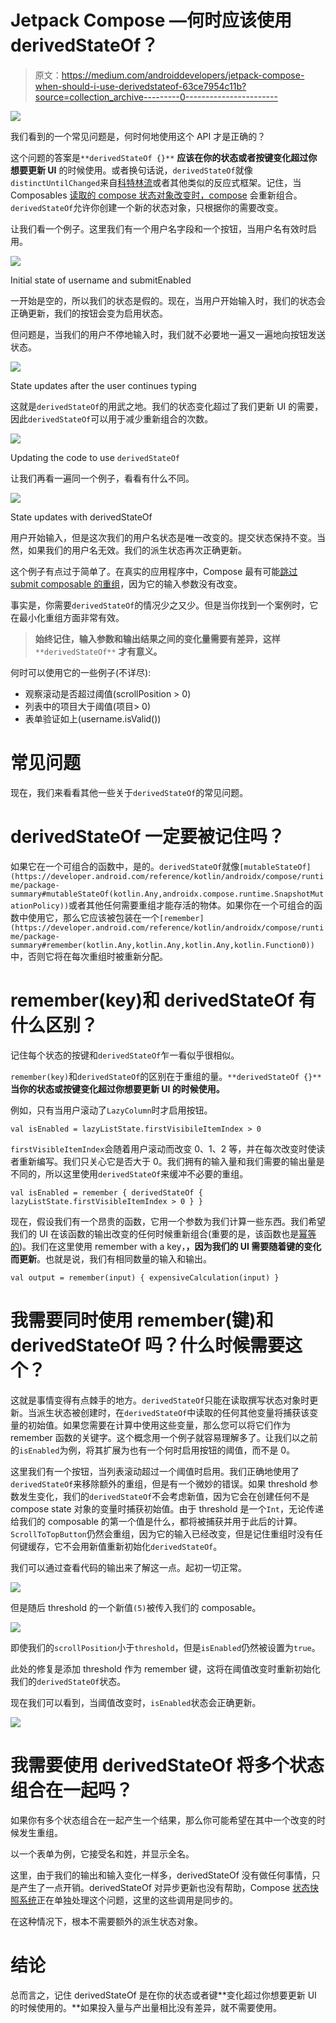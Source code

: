 # Jetpack Compose —何时应该使用 derivedStateOf？

> 原文：<https://medium.com/androiddevelopers/jetpack-compose-when-should-i-use-derivedstateof-63ce7954c11b?source=collection_archive---------0----------------------->

![](img/078a61e7f1529fde5fd48e03bbeb891b.png)

我们看到的一个常见问题是，何时何地使用这个 API 才是正确的？

这个问题的答案是`**derivedStateOf {}**` **应该在你的状态或者按键变化超过你想要更新 UI** 的时候使用。或者换句话说，`derivedStateOf`就像`distinctUntilChanged`来自[科特林流](https://developer.android.com/kotlin/flow)或者其他类似的反应式框架。记住，当 Composables [读取的 compose 状态对象改变时，compose](https://developer.android.com/jetpack/compose/mental-model#recomposition) 会重新组合。`derivedStateOf`允许你创建一个新的状态对象，只根据你的需要改变。

让我们看一个例子。这里我们有一个用户名字段和一个按钮，当用户名有效时启用。

![](img/0ef3f70b8caffcee470d32762e51f54c.png)

Initial state of username and submitEnabled

一开始是空的，所以我们的状态是假的。现在，当用户开始输入时，我们的状态会正确更新，我们的按钮会变为启用状态。

但问题是，当我们的用户不停地输入时，我们就不必要地一遍又一遍地向按钮发送状态。

![](img/86ea7183a4bd9a9fac2b43490e0c77bb.png)

State updates after the user continues typing

这就是`derivedStateOf`的用武之地。我们的状态变化超过了我们更新 UI 的需要，因此`derivedStateOf`可以用于减少重新组合的次数。

![](img/53e50bb27b2c3829e52db0593e55fcd2.png)

Updating the code to use `derivedStateOf`

让我们再看一遍同一个例子，看看有什么不同。

![](img/c6b77ffde74f90a66f65e460d54d5587.png)

State updates with derivedStateOf

用户开始输入，但是这次我们的用户名状态是唯一改变的。提交状态保持不变。当然，如果我们的用户名无效。我们的派生状态再次正确更新。

这个例子有点过于简单了。在真实的应用程序中，Compose 最有可能[跳过 submit composable 的重组](https://developer.android.com/jetpack/compose/mental-model#recomposition)，因为它的输入参数没有改变。

事实是，你需要`derivedStateOf`的情况少之又少。但是当你找到一个案例时，它在最小化重组方面非常有效。

> **始终记住，输入参数和输出结果之间的变化量需要有差异，这样** `**derivedStateOf**` **才有意义。**

何时可以使用它的一些例子(不详尽):

*   观察滚动是否超过阈值(scrollPosition > 0)
*   列表中的项目大于阈值(项目> 0)
*   表单验证如上(username.isValid())

# 常见问题

现在，我们来看看其他一些关于`derivedStateOf`的常见问题。

# derivedStateOf 一定要被记住吗？

如果它在一个可组合的函数中，是的。`derivedStateOf`就像`[mutableStateOf](https://developer.android.com/reference/kotlin/androidx/compose/runtime/package-summary#mutableStateOf(kotlin.Any,androidx.compose.runtime.SnapshotMutationPolicy))`或者其他任何需要重组才能存活的物体。如果你在一个可组合的函数中使用它，那么它应该被包装在一个`[remember](https://developer.android.com/reference/kotlin/androidx/compose/runtime/package-summary#remember(kotlin.Any,kotlin.Any,kotlin.Any,kotlin.Function0))`中，否则它将在每次重组时被重新分配。

# remember(key)和 derivedStateOf 有什么区别？

记住每个状态的按键和`derivedStateOf`乍一看似乎很相似。

`remember(key)`和`derivedStateOf`的区别在于重组的量。`**derivedStateOf {}**` **当你的状态或按键变化超过你想要更新 UI 的时候使用。**

例如，只有当用户滚动了`LazyColumn`时才启用按钮。

`val isEnabled = lazyListState.firstVisibileItemIndex > 0`

`firstVisibleItemIndex`会随着用户滚动而改变 0、1、2 等，并在每次改变时使读者重新编写。我们只关心它是否大于 0。我们拥有的输入量和我们需要的输出量是不同的，所以这里使用`derivedStateOf`来缓冲不必要的重组。

`val isEnabled = remember {
derivedStateOf { lazyListState.firstVisibleItemIndex > 0 }
}`

现在，假设我们有一个昂贵的函数，它用一个参数为我们计算一些东西。我们希望我们的 UI 在该函数的输出改变的任何时候重新组合(重要的是，该函数也是[幂等的](https://en.wikipedia.org/wiki/Idempotence))。我们在这里使用 remember with a key，**，因为我们的 UI 需要随着键的变化而更新**。也就是说，我们有相同数量的输入和输出。

`val output = remember(input) { expensiveCalculation(input) }`

# 我需要同时使用 remember(键)和 derivedStateOf 吗？什么时候需要这个？

这就是事情变得有点棘手的地方。`derivedStateOf`只能在读取撰写状态对象时更新。当派生状态被创建时，在`derivedStateOf`中读取的任何其他变量将捕获该变量的初始值。如果您需要在计算中使用这些变量，那么您可以将它们作为 remember 函数的关键字。这个概念用一个例子就容易理解多了。让我们以之前的`isEnabled`为例，将其扩展为也有一个何时启用按钮的阈值，而不是 0。

这里我们有一个按钮，当列表滚动超过一个阈值时启用。我们正确地使用了`derivedStateOf`来移除额外的重组，但是有一个微妙的错误。如果 threshold 参数发生变化，我们的`derivedStateOf`不会考虑新值，因为它会在创建任何不是 compose state 对象的变量时捕获初始值。由于 threshold 是一个`Int`，无论传递给我们的 composable 的第一个值是什么，都将被捕获并用于此后的计算。`ScrollToTopButton`仍然会重组，因为它的输入已经改变，但是记住重组时没有任何键缓存，它不会用新值重新初始化`derivedStateOf`。

我们可以通过查看代码的输出来了解这一点。起初一切正常。

![](img/54ad13727727e1d662a4d3a1aadf525a.png)

但是随后 threshold 的一个新值`(5)`被传入我们的 composable。

![](img/04726e91b1d1f0667a43d581ffe20d96.png)

即使我们的`scrollPosition`小于`threshold`，但是`isEnabled`仍然被设置为`true`。

此处的修复是添加 threshold 作为 remember 键，这将在阈值改变时重新初始化我们的`derivedStateOf`状态。

现在我们可以看到，当阈值改变时，`isEnabled`状态会正确更新。

![](img/33895f05426cd8a0ab46f232ebee0038.png)

# 我需要使用 derivedStateOf 将多个状态组合在一起吗？

如果你有多个状态组合在一起产生一个结果，那么你可能希望在其中一个改变的时候发生重组。

以一个表单为例，它接受名和姓，并显示全名。

这里，由于我们的输出和输入变化一样多，derivedStateOf 没有做任何事情，只是产生了一点开销。derivedStateOf 对异步更新也没有帮助，Compose [状态快照系统](https://dev.to/zachklipp/introduction-to-the-compose-snapshot-system-19cn)正在单独处理这个问题，这里的这些调用是同步的。

在这种情况下，根本不需要额外的派生状态对象。

# 结论

总而言之，记住 derivedStateOf 是在你的状态或者键**变化超过你想要更新 UI 的时候使用的。**如果投入量与产出量相比没有差异，就不需要使用。